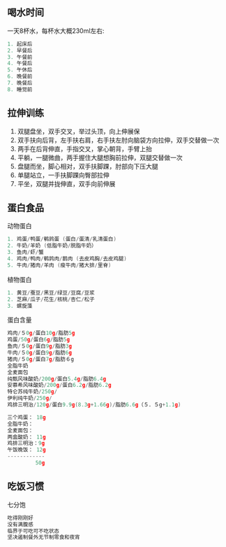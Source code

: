 
## 喝水时间

一天8杯水，每杯水大概230ml左右:
```c
1. 起床后
2. 早餐后
3. 午餐前
4. 午餐后
5. 午休后
6. 晚餐前
7. 晚餐后
8. 睡觉前
```

## 拉伸训练

1. 双腿盘坐，双手交叉，举过头顶，向上伸展保
2. 双手扶向后背，左手扶右肩，右手扶左肘向脑袋方向拉伸，双手交替做一次
3. 两手在后背伸直，手指交叉，掌心朝背，手臂上抬
4. 平躺，一腿微曲，两手握住大腿想胸前拉伸，双腿交替做一次
5. 盘腿而坐，脚心相对，双手扶脚踝，肘部向下压大腿
6. 单腿站立，一手扶脚踝向臀部拉伸
7. 平坐，双腿并拢伸直，双手向前伸展

## 蛋白食品

动物蛋白
```c
1. 鸡蛋/鸭蛋/鹌鹑蛋 (蛋白/蛋清/乳清蛋白)
2. 牛奶/羊奶 (低脂牛奶/脱脂牛奶）
3. 鱼肉/虾/蟹
4. 鸡肉/鸭肉/鹌鹑肉/鹅肉 (去皮鸡胸/去皮鸡腿)
5. 牛肉/猪肉/羊肉 (瘦牛肉/猪大排/里脊)
```

植物蛋白
```c
1. 黄豆/蚕豆/黑豆/绿豆/豆腐/豆浆
2. 芝麻/瓜子/花生/核桃/杏仁/松子
3. 螺旋藻
```

蛋白含量
```c
鸡肉/５0g/蛋白10g/脂肪5g
鸡蛋/50g/蛋白6g/脂肪5g
鱼肉/５0g/蛋白9g/脂肪3g
牛肉/５0g/蛋白9g/脂肪6g
猪肉/５0g/蛋白7g/脂肪６g
全脂牛奶
全麦面包
纯甄风味酸奶/200g/蛋白5.4g/脂肪6.4g
安慕希风味酸奶/200g/蛋白6.2g/脂肪6.2g
特仑苏纯牛奶/250g/
伊利纯牛奶/250g/
鸡排三明治/120g/蛋白9.9g(8.3g+1.66g)/脂肪6.6g（５．５g+1.1g)

三个鸡蛋： 18g
全脂牛奶：
全麦面包：
两盒酸奶： 11g
鸡排三明治：9g
午饭晚饭： 12g
------------
         50g
```

## 吃饭习惯

七分饱
```c
吃得刚刚好
没有满腹感
临界于可吃可不吃状态
坚决遏制餐外无节制零食和夜宵
```
